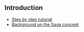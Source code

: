 ## Introduction

* [Step by step tutorial](Tutorial.md)
* [Background on the Saga concept](SagaBackground.md)
